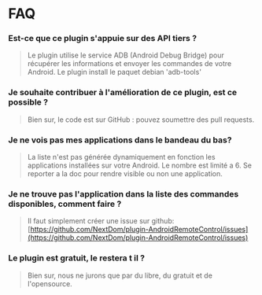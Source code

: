 # FAQ

### Est-ce que ce plugin s'appuie sur des API tiers ?

> Le plugin utilise le service ADB (Android Debug Bridge) pour récupérer les informations et envoyer les commandes de votre Android.
Le plugin install le paquet debian 'adb-tools'

### Je souhaite contribuer à l'amélioration de ce plugin, est ce possible ?

> Bien sur, le code est sur GitHub : pouvez soumettre des pull requests.

### Je ne vois pas mes applications dans le bandeau du bas?

> La liste n'est pas générée dynamiquement en fonction les applications installées sur votre Android. Le nombre est limité a 6. Se reporter a la doc pour rendre visible ou non une application.

### Je ne trouve pas l'application dans la liste des commandes disponibles, comment faire ?

> Il faut simplement créer une issue sur github: [https://github.com/NextDom/plugin-AndroidRemoteControl/issues](https://github.com/NextDom/plugin-AndroidRemoteControl/issues)

### Le plugin est gratuit, le restera t il ?

> Bien sur, nous ne jurons que par du libre, du gratuit et de l'opensource.

